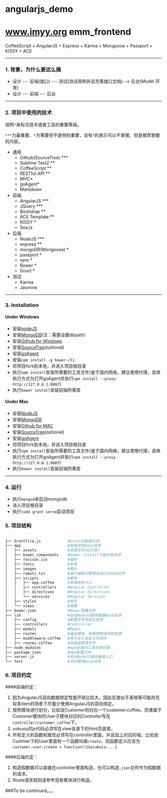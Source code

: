 angularjs_demo
==============

www.imyy.org
emm_frontend
============

CoffeeScript + AngularJS + Express + Karma + Mongoose + Passport + KISSY + ACE


---

### 1. 背景，为什么要这么搞

*   设计 --- 前端(接口) --- 测试(测试用例并且完善接口文档) --> 后台(Model 开发)
*   设计 --- 前端 --- 后台

---

### 2. 项目中使用的技术

按照`*`来标注技术或者工具的重要等级。

`***`为最重要，`*`为需要但不是特别重要，没有`*`的表示可以不掌握，但是推荐掌握的内容。

*   通用
    *   Github(SourceTree) \*\*\*
    *   Sublime Text2 \*\*
    *   CoffeeScript \*\*
    *   RESTful API \*\*
    *   MVC\*
    *   goAgent\*
    *   Markdown
*   前端
    *   AngularJS \*\*\*
    *   JQuery \*\*\*
    *   Bootstrap \*\*
    *   ACE Template \*\*
    *   KISSY \*
    *   Sea.js
*   后端
    *   NodeJS  \*\*\*
    *   express \*\*
    *   mongoDB(Mongoose) \*
    *   passport \*
    *   npm \*
    *   Bower \*
    *   Grunt \*
*   测试
    *   Karma
    *   Jasmine

---

### 3. Installation

#### Under Windows

*   安装[nodeJS](http://nodejs.org/)
*   安装[MongoDB](http://docs.mongodb.org/manual/tutorial/install-mongodb-on-windows/)(注：需要设置dbpath)
*   安装[Github for Windows](https://windows.github.com/)
*   安装[SourceTree](http://www.sourcetreeapp.com/)(optional)
*   安装[goAgent](http://poly.emptystack.net/emm/goagent/)
*   安装`npm install -g bower-cli`
*   将项目fork到本地，并进入项目根目录
*   执行`npm install`安装所需要的工具文件(鉴于国内网络，建议使用代理，具体执行方式为打开goAgent并执行`npm install --proxy http://127.0.0.1:8087`)
*   执行`bower install`安装前端所需库

#### Under Mac

*   安装[NodeJS](http://nodejs.org/)
*   安装[MongoDB](http://docs.mongodb.org/manual/tutorial/install-mongodb-on-os-x/)
*   安装[Github for MAC](https://mac.github.com/)
*   安装[SourceTree](http://www.sourcetreeapp.com/)(optional)
*   安装[goAgent](http://poly.emptystack.net/emm/goagent/)
*   将项目fork到本地，并进入项目根目录
*   执行`npm install`安装所需要的工具文件(鉴于国内网络，建议使用代理，具体执行方式为打开goAgent并执行`npm install --proxy http://127.0.0.1:8087`)
*   执行`bower install`安装前端所需库

---

### 4. 运行

*   执行`mongod`来启动mongodb
*   进入项目根目录
*   执行`sudo grunt serve`启动项目

### 5. 项目结构

```bash
.
├── Gruntfile.js            #Grunt的配置文件
├── app                     #前端项目base目录
│   ├── assets              #资源文件(ACE等)
│   ├── bower_components    #bower install下载的库资源
│   ├── favicon.ico         #图标
│   ├── fonts               #字体
│   ├── images              #图片
│   ├── robots.txt          #用于搜索引擎爬虫进行识别的文件
│   ├── scripts             #脚本
│   │   ├── app.coffee      #前端程序入口
│   │   ├── controllers     #Angular Controller
│   │   ├── directives      #Angular Directives
│   │   └── services        #Angular Services
│   ├── styles              #样式
│   └── views               #视图
├── bower.json              #Bower配置文件
├── lib                     #后台NodeJS服务器端base目录
│   ├── config              #配置文件存放在这里
│   ├── controllers         #Controller
│   ├── models              #Model
│   ├── routes              #路由模块，用来控制请求的处理
│   ├── middleware.coffee   #用于定义自定义中间件
│   ├── routes.coffee       #总路由管理文件
├── node_modules            #npm安装的工具存放目录
├── package.json            #npm配置文件
├── server.js               #后台NodeJS服务器端入口
└── test                    #测试模块base目录
```

### 6. 项目约定

####前端约定：

1.  因为AngularJS双向数据绑定性能开销比较大，因此在类似于表格等可能存在较多item的场景下尽量少使用AngularJS的双向绑定。
2.  按照模块进行划分，比如说Customer则对应一个customer.coffee。而隶属于Customer模块的User子模块对应的Controller写在`controller/customer.coffee`下。
3.  `onReady`的js代码必须写在view目录下的html页面里。
4.  所有定义的函数和属性必须写在controller里面，并且加上对应的域。比如说Custmer下的User里面有一个函数叫做`create`，则函数定义应该为`customer.user.create = function(){balabala....}`

####后端约定：

1.  构造假数据可以直接在controller里面构造，也可以构造`.json`文件作为假数据的请求。
2.  Route请求规则请参考现有模块进行构造。

###To be continued。。。

